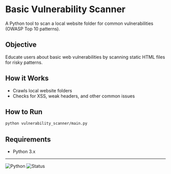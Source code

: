 # Basic Vulnerability Scanner

A Python tool to scan a local website folder for common vulnerabilities (OWASP Top 10 patterns).

## Objective
Educate users about basic web vulnerabilities by scanning static HTML files for risky patterns.

## How it Works
- Crawls local website folders
- Checks for XSS, weak headers, and other common issues

## How to Run
```sh
python vulnerability_scanner/main.py
```

## Requirements
- Python 3.x

---

![Python](https://img.shields.io/badge/Python-3.x-blue)
![Status](https://img.shields.io/badge/status-active-brightgreen)
